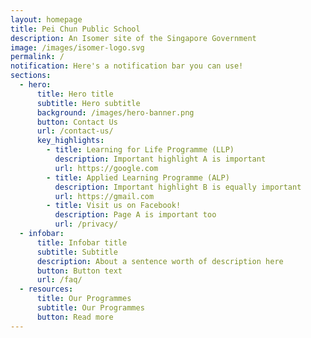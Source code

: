 ```yaml
---
layout: homepage
title: Pei Chun Public School
description: An Isomer site of the Singapore Government
image: /images/isomer-logo.svg
permalink: /
notification: Here's a notification bar you can use!
sections:
  - hero:
      title: Hero title
      subtitle: Hero subtitle
      background: /images/hero-banner.png
      button: Contact Us
      url: /contact-us/
      key_highlights:
        - title: Learning for Life Programme (LLP)
          description: Important highlight A is important
          url: https://google.com
        - title: Applied Learning Programme (ALP)
          description: Important highlight B is equally important
          url: https://gmail.com
        - title: Visit us on Facebook!
          description: Page A is important too
          url: /privacy/
  - infobar:
      title: Infobar title
      subtitle: Subtitle
      description: About a sentence worth of description here
      button: Button text
      url: /faq/
  - resources:
      title: Our Programmes
      subtitle: Our Programmes
      button: Read more
---
```

